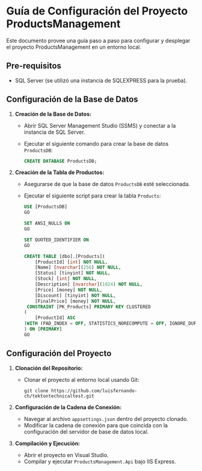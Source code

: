 # Guía de Configuración del Proyecto ProductsManagement

Este documento provee una guía paso a paso para configurar y desplegar el proyecto ProductsManagement en un entorno local.

## Pre-requisitos

- SQL Server (se utilizó una instancia de SQLEXPRESS para la prueba).

## Configuración de la Base de Datos

1. **Creación de la Base de Datos:**
   - Abrir SQL Server Management Studio (SSMS) y conectar a la instancia de SQL Server.
   - Ejecutar el siguiente comando para crear la base de datos `ProductsDB`:

     ```sql
     CREATE DATABASE ProductsDB;
     ```

2. **Creación de la Tabla de Productos:**
   - Asegurarse de que la base de datos `ProductsDB` esté seleccionada.
   - Ejecutar el siguiente script para crear la tabla `Products`:

     ```sql
     USE [ProductsDB]
     GO

     SET ANSI_NULLS ON
     GO

     SET QUOTED_IDENTIFIER ON
     GO

     CREATE TABLE [dbo].[Products](
         [ProductId] [int] NOT NULL,
         [Name] [nvarchar](256) NOT NULL,
         [Status] [tinyint] NOT NULL,
         [Stock] [int] NOT NULL,
         [Description] [nvarchar](1024) NOT NULL,
         [Price] [money] NOT NULL,
         [Discount] [tinyint] NOT NULL,
         [FinalPrice] [money] NOT NULL,
      CONSTRAINT [PK_Products] PRIMARY KEY CLUSTERED 
     (
         [ProductId] ASC
     )WITH (PAD_INDEX = OFF, STATISTICS_NORECOMPUTE = OFF, IGNORE_DUP_KEY = OFF, ALLOW_ROW_LOCKS = ON, ALLOW_PAGE_LOCKS = ON, OPTIMIZE_FOR_SEQUENTIAL_KEY = OFF) ON [PRIMARY]
     ) ON [PRIMARY]
     GO
     ```

## Configuración del Proyecto

1. **Clonación del Repositorio:**
   - Clonar el proyecto al entorno local usando Git:

     ```
     git clone https://github.com/luisfernando-ch/tektontechnicaltest.git
     ```

2. **Configuración de la Cadena de Conexión:**
   - Navegar al archivo `appsettings.json` dentro del proyecto clonado.
   - Modificar la cadena de conexión para que coincida con la configuración del servidor de base de datos local.

3. **Compilación y Ejecución:**
   - Abrir el proyecto en Visual Studio.
   - Compilar y ejecutar `ProductsManagement.Api` bajo IIS Express.
